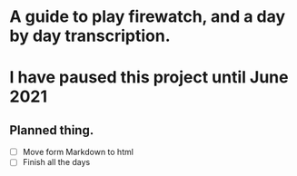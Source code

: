 # A guide to play firewatch, and a day by day transcription.
# I have paused this project until June 2021

## Planned thing.
- [ ] Move form Markdown to html
- [ ] Finish all the days
